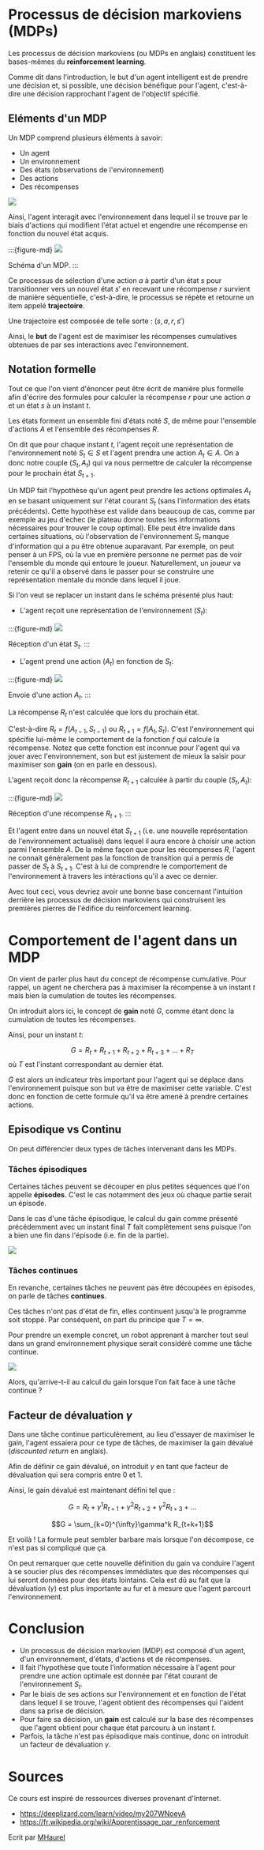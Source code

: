 # Processus de décision markoviens (MDPs)

Les processus de décision markoviens (ou MDPs en anglais) constituent les bases-mêmes du **reinforcement learning**.

Comme dit dans l'introduction, le but d'un agent intelligent est de prendre une décision et, si possible, une décision bénéfique pour l'agent, c'est-à-dire une décision rapprochant l'agent de l'objectif spécifié.

## Eléments d'un MDP

Un MDP comprend plusieurs éléments à savoir:
* Un agent
* Un environnement
* Des états (observations de l'environnement)
* Des actions
* Des récompenses


<img src="https://www.kdnuggets.com/images/mathworks-reinforcement-learning-fig1-543.jpg">

Ainsi, l'agent interagit avec l'environnement dans lequel il se trouve par le biais d'actions qui modifient l'état actuel et engendre une récompense en fonction du nouvel état acquis.

:::{figure-md}
<img src="https://www.kdnuggets.com/images/reinforcement-learning-fig1-700.jpg">

Schéma d'un MDP.
:::

Ce processus de sélection d'une action $a$ à partir d'un état $s$ pour transitionner vers un nouvel état $s'$ en recevant une récompense $r$ survient de manière séquentielle, c'est-à-dire, le processus se répète et retourne un item appelé **trajectoire**.

Une trajectoire est composée de telle sorte : $(s, a, r, s')$

Ainsi, le **but** de l'agent est de maximiser les récompenses cumulatives obtenues de par ses interactions avec l'environnement.

## Notation formelle

Tout ce que l'on vient d'énoncer peut être écrit de manière plus formelle afin d'écrire des formules pour calculer la récompense $r$ pour une action $a$ et un état $s$ à un instant $t$.

Les états forment un ensemble fini d'états noté $S$, de même pour l'ensemble d'actions $A$ et l'ensemble des récompenses $R$.

On dit que pour chaque instant $t$, l'agent reçoit une représentation de l'environnement noté $S_{t} \in S$ et l'agent prendra une action $A_{t} \in A$. On a donc notre couple $(S_{t}, A_{t})$ qui va nous permettre de calculer la récompense pour le prochain état $S_{t+1}$.

Un MDP fait l'hypothèse qu'un agent peut prendre les actions optimales $A_t$ en se basant uniquement sur l'état courant $S_t$ (sans l'information des états précédents).
Cette hypothèse est valide dans beaucoup de cas, comme par exemple au jeu d'echec (le plateau donne toutes les informations nécessaires pour trouver le coup optimal).
Elle peut être invalide dans certaines situations, où l'observation de l'environnement $S_t$ manque d'information qui a pu être obtenue auparavant.
Par exemple, on peut penser à un FPS, où la vue en première personne ne permet pas de voir l'ensemble du monde qui entoure le joueur.
Naturellement, un joueur va retenir ce qu'il a observé dans le passer pour se construire une représentation mentale du monde dans lequel il joue.

Si l'on veut se replacer un instant dans le schéma présenté plus haut:
* L'agent reçoit une représentation de l'environnement ($S_{t}$):

:::{figure-md}
<img src="src/rl_3_1.png">

Réception d'un état $S_t$.
:::
* L'agent prend une action ($A_{t}$) en fonction de $S_{t}$:

:::{figure-md}
<img src="src/rl_3_2.jpg">

Envoie d'une action $A_t$.
:::

La récompense $R_{t}$ n'est calculée que lors du prochain état.

C'est-à-dire $R_t = f(A_{t-1}, S_{t-1})$ ou $R_{t+1} = f(A_{t}, S_{t})$.
C'est l'environnement qui spécifie lui-même le comportement de la fonction $f$ qui calcule la récompense.
Notez que cette fonction est inconnue pour l'agent qui va jouer avec l'environnement, son but est justement de mieux la saisir pour maximiser son **gain** (on en parle en dessous).

L'agent reçoit donc la récompense $R_{t+1}$ calculée à partir du couple $(S_{t}, A_{t})$:

:::{figure-md}
<img src="src/rl_3_3.png">

Réception d'une récompense $R_{t+1}$.
:::

Et l'agent entre dans un nouvel état $S_{t+1}$ (i.e. une nouvelle représentation de l'environnement actualisé) dans lequel il aura encore à choisir une action parmi l'ensemble $A$.
De la même façon que pour les récompenses $R$, l'agent ne connait généralement pas la fonction de transition qui a permis de passer de $S_t$ à $S_{t+1}$.
C'est à lui de comprendre le comportement de l'environnement à travers les intéractions qu'il a avec ce dernier.

Avec tout ceci, vous devriez avoir une bonne base concernant l'intuition derrière les processus de décision markoviens qui construisent les premières pierres de l'édifice du reinforcement learning.

# Comportement de l'agent dans un MDP

On vient de parler plus haut du concept de récompense cumulative. Pour rappel, un agent ne cherchera pas à maximiser la récompense à un instant $t$ mais bien la cumulation de toutes les récompenses.

On introduit alors ici, le concept de **gain** noté $G$, comme étant donc la cumulation de toutes les récompenses.

Ainsi, pour un instant $t$:

$$G = R_t + R_{t+1} + R_{t+2} + R_{t+3} + ... + R_T$$
où $T$ est l'instant correspondant au dernier état.

$G$ est alors un indicateur très important pour l'agent qui se déplace dans l'environnement puisque son but va être de maximiser cette variable. C'est donc en fonction de cette formule qu'il va être amené à prendre certaines actions.

## Episodique vs Continu

On peut différencier deux types de tâches intervenant dans les MDPs.

### Tâches épisodiques

Certaines tâches peuvent se découper en plus petites séquences que l'on appelle **épisodes**. C'est le cas notamment des jeux où chaque partie serait un épisode.

Dans le cas d'une tâche épisodique, le calcul du gain comme présenté précédemment avec un instant final $T$ fait complètement sens puisque l'on a bien une fin dans l'épisode (i.e. fin de la partie).

<img src="https://mario.wiki.gallery/images/d/d1/Fireworks.gif">

### Tâches continues

En revanche, certaines tâches ne peuvent pas être découpées en épisodes, on parle de tâches **continues**.

Ces tâches n'ont pas d'état de fin, elles continuent jusqu'à le programme soit stoppé. Par conséquent, on part du principe que $T = \infty$.

Pour prendre un exemple concret, un robot apprenant à marcher tout seul dans un grand environnement physique serait considéré comme une tâche continue.

<img src="https://miro.medium.com/max/700/1*-5XOp7v7ZVIa_DCTl1FicA.gif">

Alors, qu'arrive-t-il au calcul du gain lorsque l'on fait face à une tâche continue ?

## Facteur de dévaluation $\gamma$

Dans une tâche continue particulèrement, au lieu d'essayer de maximiser le gain, l'agent essaiera pour ce type de tâches, de maximiser la gain dévalué (*discounted return* en anglais).

Afin de définir ce gain dévalué, on introduit $\gamma$ en tant que facteur de dévaluation qui sera compris entre $0$ et $1$.

Ainsi, le gain dévalué est maintenant défini tel que :

$$G = R_t + \gamma^1 R_{t+1} +  \gamma^2 R_{t+2} +  \gamma^2 R_{t+3} + ...$$

$$G = \sum_{k=0}^{\infty}\gamma^k R_{t+k+1}$$

Et voilà ! La formule peut sembler barbare mais lorsque l'on décompose, ce n'est pas si compliqué que ça.

On peut remarquer que cette nouvelle définition du gain va conduire l'agent à se soucier plus des récompenses immédiates que des récompenses qui lui seront données pour des états lointains. Cela est dû au fait que la dévaluation ($\gamma$) est plus importante au fur et à mesure que l'agent parcourt l'environnement.

# Conclusion

* Un processus de décision markovien (MDP) est composé d'un agent, d'un environnement, d'états, d'actions et de récompenses.
* Il fait l'hypothèse que toute l'information nécessaire à l'agent pour prendre une action optimale est donnée par l'état courant de l'environnement $S_t$.
* Par le biais de ses actions sur l'environnement et en fonction de l'état dans lequel il se trouve, l'agent obtient des récompenses qui l'aident dans sa prise de décision.
* Pour faire sa décision, un **gain** est calculé sur la base des récompenses que l'agent obtient pour chaque état parcouru à un instant $t$.
* Parfois, la tâche n'est pas épisodique mais continue, donc on introduit un facteur de dévaluation $\gamma$.

# Sources

Ce cours est inspiré de ressources diverses provenant d'Internet.
* https://deeplizard.com/learn/video/my207WNoeyA
* https://fr.wikipedia.org/wiki/Apprentissage_par_renforcement

Ecrit par <a href="https://github.com/MHaurel" target="_blank">MHaurel</a>